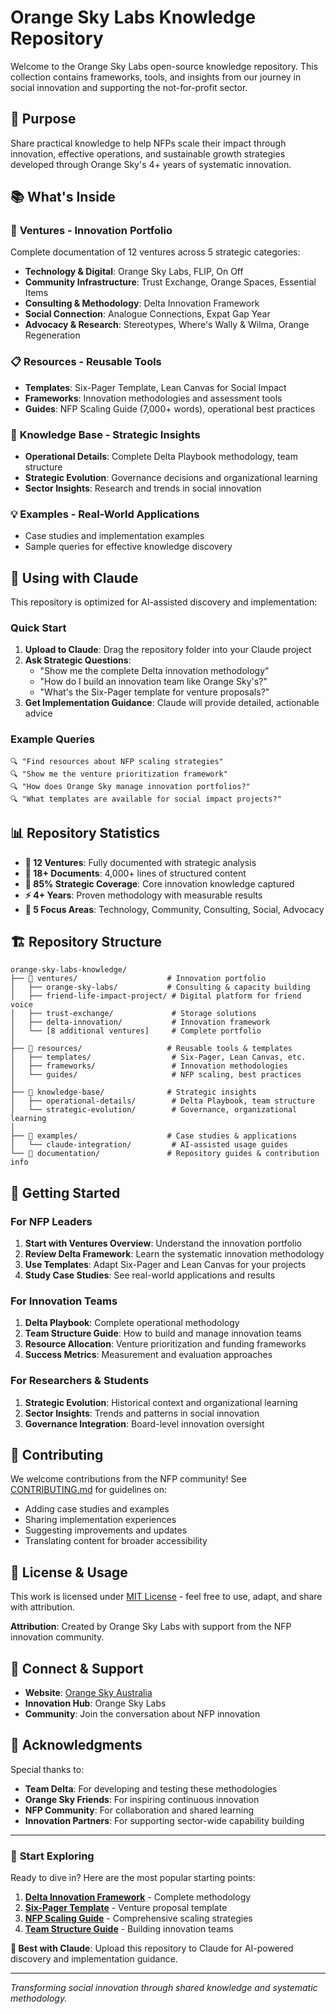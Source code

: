 # Orange Sky Labs Knowledge Repository

Welcome to the Orange Sky Labs open-source knowledge repository. This collection contains frameworks, tools, and insights from our journey in social innovation and supporting the not-for-profit sector.

## 🎯 Purpose
Share practical knowledge to help NFPs scale their impact through innovation, effective operations, and sustainable growth strategies developed through Orange Sky's 4+ years of systematic innovation.

## 📚 What's Inside

### 🚀 **Ventures** - Innovation Portfolio
Complete documentation of 12 ventures across 5 strategic categories:
- **Technology & Digital**: Orange Sky Labs, FLIP, On Off
- **Community Infrastructure**: Trust Exchange, Orange Spaces, Essential Items  
- **Consulting & Methodology**: Delta Innovation Framework
- **Social Connection**: Analogue Connections, Expat Gap Year
- **Advocacy & Research**: Stereotypes, Where's Wally & Wilma, Orange Regeneration

### 📋 **Resources** - Reusable Tools
- **Templates**: Six-Pager Template, Lean Canvas for Social Impact
- **Frameworks**: Innovation methodologies and assessment tools
- **Guides**: NFP Scaling Guide (7,000+ words), operational best practices

### 🧠 **Knowledge Base** - Strategic Insights
- **Operational Details**: Complete Delta Playbook methodology, team structure
- **Strategic Evolution**: Governance decisions and organizational learning
- **Sector Insights**: Research and trends in social innovation

### 💡 **Examples** - Real-World Applications
- Case studies and implementation examples
- Sample queries for effective knowledge discovery

## 🤖 **Using with Claude**

This repository is optimized for AI-assisted discovery and implementation:

### Quick Start
1. **Upload to Claude**: Drag the repository folder into your Claude project
2. **Ask Strategic Questions**: 
   - "Show me the complete Delta innovation methodology"
   - "How do I build an innovation team like Orange Sky's?"
   - "What's the Six-Pager template for venture proposals?"
3. **Get Implementation Guidance**: Claude will provide detailed, actionable advice

### Example Queries
```
🔍 "Find resources about NFP scaling strategies"
🔍 "Show me the venture prioritization framework"  
🔍 "How does Orange Sky manage innovation portfolios?"
🔍 "What templates are available for social impact projects?"
```

## 📊 **Repository Statistics**

- **📁 12 Ventures**: Fully documented with strategic analysis
- **📄 18+ Documents**: 4,000+ lines of structured content
- **🎯 85% Strategic Coverage**: Core innovation knowledge captured
- **⚡ 4+ Years**: Proven methodology with measurable results
- **🌟 5 Focus Areas**: Technology, Community, Consulting, Social, Advocacy

## 🏗️ **Repository Structure**

```
orange-sky-labs-knowledge/
├── 📂 ventures/                    # Innovation portfolio
│   ├── orange-sky-labs/           # Consulting & capacity building
│   ├── friend-life-impact-project/ # Digital platform for friend voice
│   ├── trust-exchange/             # Storage solutions
│   ├── delta-innovation/           # Innovation framework
│   └── [8 additional ventures]     # Complete portfolio
│
├── 📂 resources/                   # Reusable tools & templates
│   ├── templates/                  # Six-Pager, Lean Canvas, etc.
│   ├── frameworks/                 # Innovation methodologies
│   └── guides/                     # NFP scaling, best practices
│
├── 📂 knowledge-base/              # Strategic insights
│   ├── operational-details/        # Delta Playbook, team structure
│   └── strategic-evolution/        # Governance, organizational learning
│
├── 📂 examples/                    # Case studies & applications
│   └── claude-integration/         # AI-assisted usage guides
└── 📂 documentation/               # Repository guides & contribution info
```

## 🚀 **Getting Started**

### For NFP Leaders
1. **Start with Ventures Overview**: Understand the innovation portfolio
2. **Review Delta Framework**: Learn the systematic innovation methodology
3. **Use Templates**: Adapt Six-Pager and Lean Canvas for your projects
4. **Study Case Studies**: See real-world applications and results

### For Innovation Teams
1. **Delta Playbook**: Complete operational methodology
2. **Team Structure Guide**: How to build and manage innovation teams
3. **Resource Allocation**: Venture prioritization and funding frameworks
4. **Success Metrics**: Measurement and evaluation approaches

### For Researchers & Students
1. **Strategic Evolution**: Historical context and organizational learning
2. **Sector Insights**: Trends and patterns in social innovation
3. **Governance Integration**: Board-level innovation oversight

## 🤝 **Contributing**

We welcome contributions from the NFP community! See [CONTRIBUTING.md](CONTRIBUTING.md) for guidelines on:
- Adding case studies and examples
- Sharing implementation experiences  
- Suggesting improvements and updates
- Translating content for broader accessibility

## 📄 **License & Usage**

This work is licensed under [MIT License](LICENSE) - feel free to use, adapt, and share with attribution.

**Attribution**: Created by Orange Sky Labs with support from the NFP innovation community.

## 🔗 **Connect & Support**

- **Website**: [Orange Sky Australia](https://orangesky.org.au)
- **Innovation Hub**: Orange Sky Labs
- **Community**: Join the conversation about NFP innovation

## 🙏 **Acknowledgments**

Special thanks to:
- **Team Delta**: For developing and testing these methodologies
- **Orange Sky Friends**: For inspiring continuous innovation
- **NFP Community**: For collaboration and shared learning
- **Innovation Partners**: For supporting sector-wide capability building

---

### 🎯 **Start Exploring**

Ready to dive in? Here are the most popular starting points:

1. **[Delta Innovation Framework](ventures/delta-innovation/framework.md)** - Complete methodology
2. **[Six-Pager Template](resources/templates/six-pager-template.md)** - Venture proposal template
3. **[NFP Scaling Guide](resources/guides/nfp-scaling-guide.md)** - Comprehensive scaling strategies
4. **[Team Structure Guide](knowledge-base/operational-details/team-structure-and-roles.md)** - Building innovation teams

**🤖 Best with Claude**: Upload this repository to Claude for AI-powered discovery and implementation guidance.

---

*Transforming social innovation through shared knowledge and systematic methodology.* 